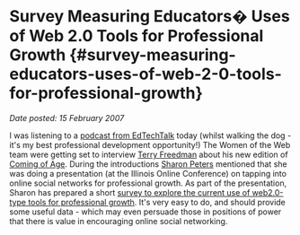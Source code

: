 # Survey Measuring Educators� Uses of Web 2.0 Tools for Professional Growth {#survey-measuring-educators-uses-of-web-2-0-tools-for-professional-growth}

_Date posted: 15 February 2007_

I was listening to a [podcast from EdTechTalk](http://www.edtechtalk.com/node/1502) today (whilst walking the dog - it's my best professional development opportunity!) The Women of the Web team were getting set to interview [Terry Freedman](http://www.terry-freedman.org.uk/index.php) about his new edition of [Coming of Age](http://www.terry-freedman.org.uk/db/web2/). During the introductions [Sharon Peters](http://www.mtl-peters.net/blog/) mentioned that she was doing a presentation (at the Illinois Online Conference) on tapping into online social networks for professional growth. As part of the presentation, Sharon has prepared a short [survey to explore the current use of web2.0-type tools for professional growth](http://www.surveymonkey.com/s.asp?u=963633267540). It's very easy to do, and should provide some useful data - which may even persuade those in positions of power that there is value in encouraging online social networking.
